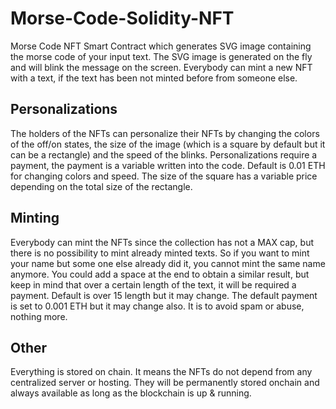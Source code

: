 # Morse-Code-Solidity-NFT
Morse Code NFT Smart Contract which generates SVG image containing the morse code of your input text. The SVG image is generated on the fly and will blink the message on the screen. Everybody can mint a new NFT with a text, if the text has been not minted before from someone else.

## Personalizations
The holders of the NFTs can personalize their NFTs by changing the colors of the off/on states, the size of the image (which is a square by default but it can be a rectangle) and the speed of the blinks.
Personalizations require a payment, the payment is a variable written into the code. Default is 0.01 ETH for changing colors and speed. The size of the square has a variable price depending on the total size of the rectangle.

## Minting
Everybody can mint the NFTs since the collection has not a MAX cap, but there is no possibility to mint already minted texts. So if you want to mint your name but some one else already did it, you cannot mint the same name anymore.
You could add a space at the end to obtain a similar result, but keep in mind that over a certain length of the text, it will be required a payment. Default is over 15 length but it may change. The default payment is set to 0.001 ETH but it may change also. It is to avoid spam or abuse, nothing more.

## Other
Everything is stored on chain. It means the NFTs do not depend from any centralized server or hosting. They will be permanently stored onchain and always available as long as the blockchain is up & running.

